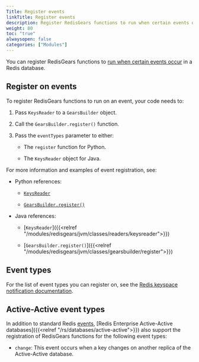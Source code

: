 ```yaml
---
Title: Register events
linkTitle: Register events
description: Register RedisGears functions to run when certain events occur in a Redis database.
weight: 80
toc: "true"
alwaysopen: false
categories: ["Modules"]
---
```


You can register RedisGears functions to [run when certain events occur](https://oss.redis.com/redisgears/intro.html#event-processing) in a Redis database.

## Register on events

To register RedisGears functions to run on an event, your code needs to:

1. Pass `KeysReader` to a `GearsBuilder` object.

1. Call the `GearsBuilder.register()` function.

1. Pass the `eventTypes` parameter to either:

    - The `register` function for Python.
    
    - The `KeysReader` object for Java.

For more information and examples of event registration, see:

- Python references:

    - [`KeysReader`](https://oss.redis.com/redisgears/readers.html#keysreader)

    - [`GearsBuilder.register()`](https://oss.redis.com/redisgears/functions.html#register)

- Java references:

    - [`KeysReader`]({{<relref "/modules/redisgears/jvm/classes/readers/keysreader">}})

    - [`GearsBuilder.register()`]({{<relref "/modules/redisgears/jvm/classes/gearsbuilder/register">}})

## Event types

For the list of event types you can register on, see the [Redis keyspace notification documentation](https://redis.io/docs/manual/keyspace-notifications/#events-generated-by-different-commands).

## Active-Active event types

In addition to standard Redis [events](https://redis.io/docs/manual/keyspace-notifications/#events-generated-by-different-commands), [Redis Enterprise Active-Active databases]({{<relref "/rs/databases/active-active">}}) also support the registration of RedisGears functions for the following event types:

- `change`: This event occurs when a key changes on another replica of the Active-Active database.
